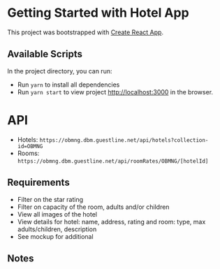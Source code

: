 # Getting Started with Hotel App

This project was bootstrapped with [Create React App](https://github.com/facebook/create-react-app).

## Available Scripts

In the project directory, you can run:

- Run `yarn` to install all dependencies
- Run `yarn start` to view project [http://localhost:3000](http://localhost:3000) in the browser.

# API

- Hotels: `https://obmng.dbm.guestline.net/api/hotels?collection-id=OBMNG`
- Rooms: `https://obmng.dbm.guestline.net/api/roomRates/OBMNG/[hotelId]`

## Requirements

- Filter on the star rating
- Filter on capacity of the room, adults and/or children
- View all images of the hotel
- View details for hotel: name, address, rating and room: type, max adults/children, description
- See mockup for additional

## Notes
